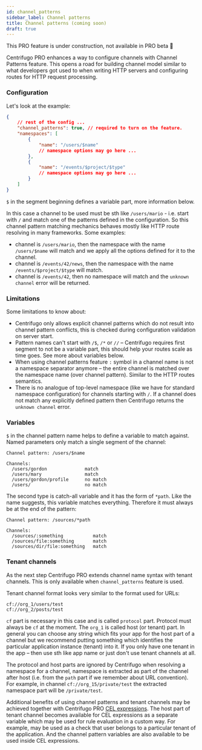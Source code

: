 ```yaml
---
id: channel_patterns
sidebar_label: Channel patterns
title: Channel patterns (coming soon)
draft: true
---
```


This PRO feature is under construction, not available in PRO beta 🚧

Centrifugo PRO enhances a way to configure channels with Channel Patterns feature. This opens a road for building channel model similar to what developers got used to when writing HTTP servers and configuring routes for HTTP request processing.

### Configuration

Let's look at the example:

```json
{
    // rest of the config ...
    "channel_patterns": true, // required to turn on the feature.
    "namespaces": [
        {
            "name": "/users/$name"
            // namespace options may go here ...
        },
        {
            "name": "/events/$project/$type"
            // namespace options may go here ...
        }
    ]
}
```

`$` in the segment beginning defines a variable part, more information below.

In this case a channel to be used must be sth like `/users/mario` - i.e. start with `/` and match one of the patterns defined in the configuration. So this channel pattern matching mechanics behaves mostly like HTTP route resolving in many frameworks. Some examples:

* channel is `/users/mario`, then the namespace with the name `/users/$name` will match and we apply all the options defined for it to the channel.
* channel is `/events/42/news`, then the namespace with the name `/events/$project/$type` will match.
* channel is `/events/42`, then no namespace will match and the `unknown channel` error will be returned.

### Limitations

Some limitations to know about:

* Centrifugo only allows explicit channel patterns which do not result into channel pattern conflicts, this is checked during configuration validation on server start.
* Pattern names can't start with `/$`, `/*` or `//` – Centrifugo requires first segment to not be a variable part, this should help your routes scale as time goes. See more about variables below.
* When using channel patterns feature `:` symbol in a channel name is not a namespace separator anymore – the entire channel is matched over the namespace name (over channel pattern). Similar to the HTTP routes semantics.
* There is no analogue of top-level namespace (like we have for standard namespace configuration) for channels starting with `/`. If a channel does not match any explicitly defined pattern then Centrifugo returns the `unknown channel` error.

### Variables

`$` in the channel pattern name helps to define a variable to match against. Named parameters only match a single segment of the channel:

```
Channel pattern: /users/$name

Channels:
  /users/gordon              match
  /users/mary                match
  /users/gordon/profile      no match
  /users/                    no match
```

The second type is catch-all variable and it has the form of `*path`. Like the name suggests, this variable matches everything. Therefore it must always be at the end of the pattern:

```
Channel pattern: /sources/*path

Channels:
  /sources/:something           match
  /sources/file:something       match
  /sources/dir/file:something   match
```

### Tenant channels

As the next step Centrifugo PRO extends channel name syntax with tenant channels. This is only available when `channel_patterns` feature is used.

Tenant channel format looks very similar to the format used for URLs:

```
cf://org_1/users/test
cf://org_2/posts/test
```

`cf` part is necessary in this case and is called `protocol` part. Protocol must always be `cf` at the moment. The `org_1` is called host (or tenant) part. In general you can choose any string which fits your app for the host part of a channel but we recommend putting something which identifies the particular application instance (tenant) into it. If you only have one tenant in the app – then use sth like app name or just don't use tenant channels at all.

The protocol and host parts are ignored by Centrifugo when resolving a namespace for a channel, namespace is extracted as part of the channel after host (i.e. from the `path` part if we remember about URL convention). For example, in channel `cf://org_15/private/test` the extracted namespace part will be `/private/test`.

Additional benefits of using channel patterns and tenant channels may be achieved together with Centrifugo PRO [CEL expressions](./cel_expressions.md). The host part of tenant channel becomes available for CEL expressions as a separate variable which may be used for rule evaluation in a custom way. For example, may be used as a check that user belongs to a particular tenant of the application. And the channel pattern variables are also available to be used inside CEL expressions. 
